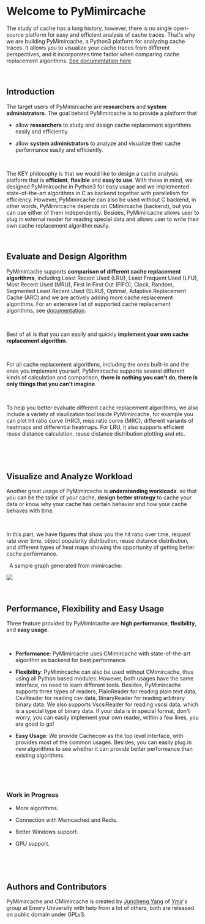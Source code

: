 Welcome to PyMimircache
=======================

The study of cache has a long history, however, there is no single open-source
platform for easy and efficient analysis of cache traces. That's why we are
building PyMimircache, a Python3 platform for analyzing cache traces. It allows
you to visualize your cache traces from different perspectives, and it
incorporates time factor when comparing cache replacement algorithms. [See
documentation here](http://mimircacheemory.readthedocs.io)

 

Introduction
------------

The target users of PyMimircache are **researchers** and **system
administrators**. The goal behind PyMimircache is to provide a platform that

-   allow **researchers** to study and design cache replacement algorithms
    easily and efficiently.

-   allow **system administrators** to analyze and visualize their cache
    performance easily and efficiently.

 

The KEY philosophy is that we would like to design a cache analysis platform
that is **efficient**, **flexible** and **easy to use**. With these in mind, we
designed PyMimircache in Python3 for easy usage and we implemented
state-of-the-art algorithms in C as backend together with parallelism for
efficiency. However, PyMimircache can also be used without C backend, in other
words, PyMimircache depends on CMimircache (backend), but you can use either of
them independently. Besides, PyMimircache allows user to plug in external reader
for reading special data and allows user to write their own cache replacement
algorithm easily.

 

Evaluate and Design Algorithm
-----------------------------

PyMimircache supports **comparison of different cache replacement algorithms**,
including Least Recent Used (LRU), Least Frequent Used (LFU), Most Recent Used
(MRU), First In First Out (FIFO), Clock, Random, Segmented Least Recent Used
(SLRU), Optimal, Adaptive Replacement Cache (ARC) and we are actively adding
more cache replacement algorithms. For an extensive list of supported cache
replacement algorithms, see [documentation](http://pymimircache.readthedocs.io).

 

Best of all is that you can easily and quickly **implement your own cache
replacement algorithm**.

 

For all cache replacement algorithms, including the ones built-in and the ones
you implement yourself, PyMimircache supports several different kinds of
calculation and comparison, **there is nothing you can't do, there is only
things that you can't imagine**.

 

To help you better evaluate different cache replacement algorithms, we also
include a variety of visulization tool inside PyMimircache, for example you can
plot hit ratio curve (HRC), miss ratio curve (MRC), different variants of
heatmaps and differential heatmaps. For LRU, it also supports efficient reuse
distance calculation, reuse distance distribution plotting and etc.

 

 

Visualize and Analyze Workload
------------------------------

Another great usage of PyMimircache is **understanding workloads**. so that you
can be the tailor of your cache, **design better strategy** to cache your data
or know why your cache has certain behavior and how your cache behaves with
time.

 

In this part, we have figures that show you the hit ratio over time, request
rate over time, object popularity distribution, reuse distance distribution, and
different types of heat maps showing the opportunity of getting better cache
performance.

 
A sample graph generated from mimircache:

![ ](https://raw.githubusercontent.com/1a1a11a/mimircache/develop/docs/User/images/github_heatmap.png)

 

Performance, Flexibility and Easy Usage
---------------------------------------

Three feature provided by PyMimircache are **high performance**,
**flexibility**, and **easy usage**.

 

-   **Performance**: PyMimircache uses CMimircache with state-of-the-art
    algorithm as backend for best performance.

-   **Flexibility**: PyMimircache can also be used without CMimircache, thus
    using all Python based modules. However, both usages have the same
    interface, no need to learn different tools. Besides, PyMimircache supports
    three types of readers, PlainReader for reading plain text data, CsvReader
    for reading csv data, BinaryReader for reading arbitrary binary data. We
    also supports VscsiReader for reading vscsi data, which is a special type of
    binary data. If your data is in special format, don't worry, you can easily
    implement your own reader, within a few lines, you are good to go!

-   **Easy Usage**: We provide Cachecow as the top level interface, with
    provides most of the common usages. Besides, you can easily plug in new
    algorithms to see whether it can provide better performance than existing
    algorithms.

 

 

### Work in Progress

-   More algorithms.

-   Connection with Memcached and Redis.

-   Better Windows support.

-   GPU support.

 

 


Authors and Contributors
------------------------

PyMimircache and CMimircache is created by [Juncheng
Yang](http://junchengyang.com) of [Ymir](http://www.ymsir.com)'s group at Emory
University with help from a lot of others, both are released on public domain
under GPLv3.
